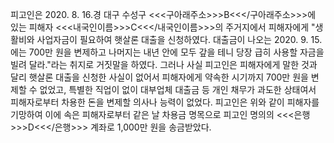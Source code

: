 피고인은 2020. 8. 16.경 대구 수성구 <<<구아래주소>>>B<<</구아래주소>>>에 있는 피해자 <<<내국인이름>>>C<<</내국인이름>>>의 주거지에서 피해자에게 "생활비와 사업자금이 필요하여 햇살론 대출을 신청하였다. 대출금이 나오는 2020. 9. 15.에는 700만 원을 변제하고 나머지는 내년 안에 모두 갚을 테니 당장 급히 사용할 자금을 빌려 달라."라는 취지로 거짓말을 하였다.
그러나 사실 피고인은 피해자에게 말한 것과 달리 햇살론 대출을 신청한 사실이 없어서 피해자에게 약속한 시기까지 700만 원을 변제할 수 없었고, 특별한 직업이 없이 대부업체 대출금 등 개인 채무가 과도한 상태여서 피해자로부터 차용한 돈을 변제할 의사나 능력이 없었다.
피고인은 위와 같이 피해자를 기망하여 이에 속은 피해자로부터 같은 날 차용금 명목으로 피고인 명의의 <<<은행>>>D<<</은행>>> 계좌로 1,000만 원을 송금받았다.